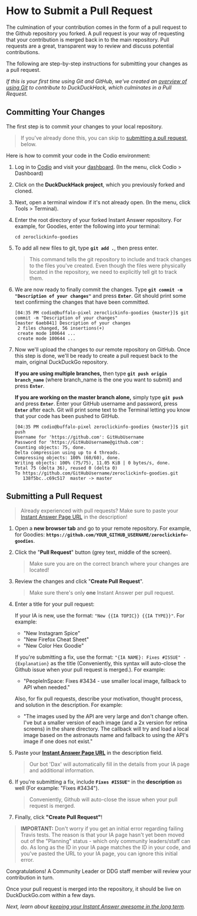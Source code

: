 # How to Submit a Pull Request

The culmination of your contribution comes in the form of a pull request to the Github repository you forked. A pull request is your way of requesting that your contribution is merged back in to the main repository. Pull requests are a great, transparent way to review and discuss potential contributions.

The following are step-by-step instructions for submitting your changes as a pull request.

*If this is your first time using Git and GitHub, we've created an [overview of using Git](http://docs.duckduckhack.com/resources/git-workflow.html) to contribute to DuckDuckHack, which culminates in a Pull Request.*

## Committing Your Changes

The first step is to commit your changes to your local repository.

> If you've already done this, you can skip to [submitting a pull request](#submitting-a-pull-request), below.

Here is how to commit your code in the Codio environment:

1. Log in to [Codio](https://codio.com) and visit your [dashboard](https://codio.com/home/projects). (In the menu, click Codio > Dashboard)

2. Click on the **DuckDuckHack project**, which you previously forked and cloned.

3. Next, open a terminal window if it's not already open. (In the menu, click Tools > Terminal).

4. Enter the root directory of your forked Instant Answer repository. For example, for Goodies, enter the following into your terminal:

    ```shell
    cd zeroclickinfo-goodies
    ```

5. To add all new files to git, type **`git add .`**, then press enter.

    > This command tells the git repository to include and track changes to the files you've created. Even though the files were physically located in the repository, we need to explicitly tell git to track them.

5. We are now ready to finally commit the changes. Type **`git commit -m "Description of your changes"`** and press **`Enter`**. Git should print some text confirming the changes that have been committed.

    ```
    [04:35 PM codio@buffalo-pixel zeroclickinfo-goodies {master}]$ git commit -m "Description of your changes"
    [master 6aeb841] Description of your changes
     2 files changed, 56 insertions(+)
     create mode 100644 ...
     create mode 100644 ...
    ```

6. Now we'll upload the changes to *our* remote repository on GitHub. Once this step is done, we'll be ready to create a pull request back to the main, original DuckDuckGo repository.

	**If you are using multiple branches,** then type **`git push origin branch_name`** (where branch_name is the one you want to submit) and press **`Enter`**.

	**If you are working on the master branch alone,** simply type **`git push`** and press **`Enter`**. Enter your GitHub username and password, press **`Enter`** after each. Git will print some text to the Terminal letting you know that your code has been pushed to GitHub.

    ```
    [04:35 PM codio@buffalo-pixel zeroclickinfo-goodies {master}]$ git push
    Username for 'https://github.com': GitHubUsername
    Password for 'https://GitHubUsername@github.com':
    Counting objects: 75, done.
    Delta compression using up to 4 threads.
    Compressing objects: 100% (60/60), done.
    Writing objects: 100% (75/75), 11.05 KiB | 0 bytes/s, done.
    Total 75 (delta 36), reused 0 (delta 0)
    To https://github.com/GitHubUsername/zeroclickinfo-goodies.git
       138f5bc..c69c517  master -> master
    ```


## Submitting a Pull Request

> Already experienced with pull requests? Make sure to paste your [Instant Answer Page URL](https://duckduckhack.com) in the description!

1. Open a **new browser tab** and go to your remote repository. For example, for Goodies: **`https://github.com/YOUR_GITHUB_USERNAME/zeroclickinfo-goodies`**.

2. Click the "**Pull Request**" button (grey text, middle of the screen).

    > Make sure you are on the correct branch where your changes are located!

3. Review the changes and click "**Create Pull Request**".

	> Make sure there's only **one** Instant Answer per pull request.

4. Enter a title for your pull request:

	If your IA is new, use the format: `"New {{IA TOPIC}} {{IA TYPE}}"`. For example:

	- "New Instagram Spice"
	- "New Firefox Cheat Sheet"
	- "New Color Hex Goodie"

	If you're submitting a fix, use the format: `"{IA NAME}: Fixes #ISSUE" - {Explanation}` as the title (Conveniently, this syntax will auto-close the Github issue when your pull request is merged.). For example:

	- "PeopleInSpace: Fixes #3434 - use smaller local image, fallback to API when needed."

	Also, for fix pull requests, describe your motivation, thought process, and solution in the description. For example:

	- "The images used by the API are very large and don't change often. I've but a smaller version of each image (and a 2x version for retina screens) in the share directory. The callback will try and load a local image based on the astronauts name and fallback to using the API's image if one does not exist."
	
5. Paste your **[Instant Answer Page URL](https://duck.co/ia/new_ia)** in the description field.

	> Our bot 'Dax' will automatically fill in the details from your IA page and additional information.

6. If you're submitting a fix, include **`Fixes #ISSUE"`** in the **description** as well (For example: "Fixes #3434").

	> Conveniently, Github will auto-close the issue when your pull request is merged.

6. Finally, click **"Create Pull Request"**!

> **IMPORTANT:** Don't worry if you get an initial error regarding failing Travis tests. The reason is that your IA page hasn't yet been moved out of the "Planning" status - which only community leaders/staff can do. As long as the ID in your IA page matches the ID in your code, and you've pasted the URL to your IA page, you can ignore this initial error.

Congratulations! A Community Leader or DDG staff member will review your contribution in turn.

Once your pull request is merged into the repository, it should be live on DuckDuckGo.com within a few days.

*Next, learn about [keeping your Instant Answer awesome in the long term](http://docs.duckduckhack.com/submitting/long-term.html).*
